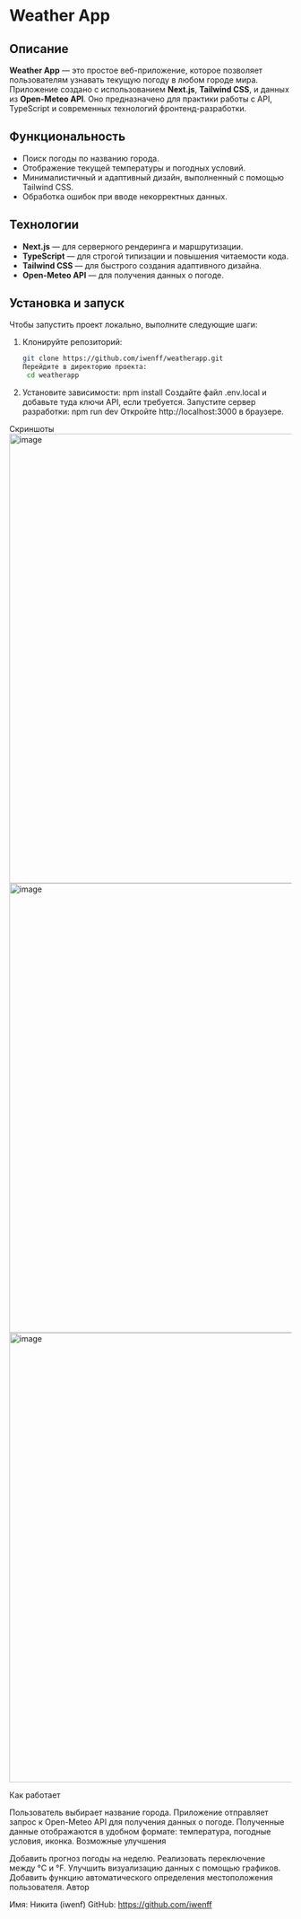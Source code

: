 # Weather App

## Описание
**Weather App** — это простое веб-приложение, которое позволяет пользователям узнавать текущую погоду в любом городе мира. Приложение создано с использованием **Next.js**, **Tailwind CSS**, и данных из **Open-Meteo API**. Оно предназначено для практики работы с API, TypeScript и современных технологий фронтенд-разработки.

## Функциональность
- Поиск погоды по названию города.
- Отображение текущей температуры и погодных условий.
- Минималистичный и адаптивный дизайн, выполненный с помощью Tailwind CSS.
- Обработка ошибок при вводе некорректных данных.

## Технологии
- **Next.js** — для серверного рендеринга и маршрутизации.
- **TypeScript** — для строгой типизации и повышения читаемости кода.
- **Tailwind CSS** — для быстрого создания адаптивного дизайна.
- **Open-Meteo API** — для получения данных о погоде.

## Установка и запуск
Чтобы запустить проект локально, выполните следующие шаги:

1. Клонируйте репозиторий:
   ```bash
   git clone https://github.com/iwenff/weatherapp.git
   Перейдите в директорию проекта:
    cd weatherapp
2. Установите зависимости:
    npm install
Создайте файл .env.local и добавьте туда ключи API, если требуется.
Запустите сервер разработки:
npm run dev
Откройте http://localhost:3000 в браузере.

Скриншоты
<img width="801" alt="image" src="https://github.com/user-attachments/assets/60ec91d5-b122-4740-a0d8-740c0a3abb0c" />
<img width="801" alt="image" src="https://github.com/user-attachments/assets/867e23e8-a830-4369-9506-beee3cf629c4" />
<img width="801" alt="image" src="https://github.com/user-attachments/assets/13ae480f-9641-4654-8e0a-1529c74e85f4" />




Как работает

Пользователь выбирает название города.
Приложение отправляет запрос к Open-Meteo API для получения данных о погоде.
Полученные данные отображаются в удобном формате: температура, погодные условия, иконка.
Возможные улучшения

Добавить прогноз погоды на неделю.
Реализовать переключение между °C и °F.
Улучшить визуализацию данных с помощью графиков.
Добавить функцию автоматического определения местоположения пользователя.
Автор

Имя: Никита (iwenf)
GitHub: https://github.com/iwenff

